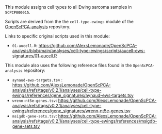 This module assigns cell types to all Ewing sarcoma samples in `SCPCP000015`.

Scripts are derived from the the `cell-type-ewings` module of the [OpenScPCA-analysis](https://github.com/AlexsLemonade/OpenScPCA-analysis) repository.

Links to specific original scripts used in this module:

- `01-aucell.R`: <https://github.com/AlexsLemonade/OpenScPCA-analysis/blob/main/analyses/cell-type-ewings/scripts/aucell-ews-signatures/01-aucell.R>

This module also uses the following reference files found in the `OpenScPCA-analysis` repository:

- `aynaud-ews-targets.tsv` : <https://github.com/AlexsLemonade/OpenScPCA-analysis/refs/tags/v0.2.1/analyses/cell-type-ewings/references/gene_signatures/aynaud-ews-targets.tsv>
- `wrenn-nt5e-genes.tsv`: <https://github.com/AlexsLemonade/OpenScPCA-analysis/refs/tags/v0.2.1/analyses/cell-type-ewings/references/gene_signatures/wrenn-nt5e-genes.tsv>
- `msigdb-gene-sets.tsv`: <https://github.com/AlexsLemonade/OpenScPCA-analysis/refs/tags/v0.2.1/analyses/cell-type-ewings/references/msigdb-gene-sets.tsv>

